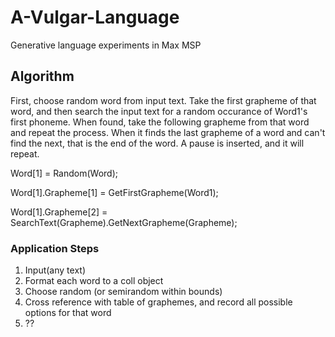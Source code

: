 # A-Vulgar-Language
Generative language experiments in Max MSP

## Algorithm
First, choose random word from input text. Take the first grapheme of that word, and then search the input text for a random occurance of Word1's first phoneme. When found, take the following grapheme from that word and repeat the process. When it finds the last grapheme of a word and can't find the next, that is the end of the word. A pause is inserted, and it will repeat.

Word[1] = Random(Word);

Word[1].Grapheme[1] = GetFirstGrapheme(Word1);

Word[1].Grapheme[2] = SearchText(Grapheme).GetNextGrapheme(Grapheme);

### Application Steps
1. Input(any text)
2. Format each word to a coll object
3. Choose random (or semirandom within bounds)
4. Cross reference with table of graphemes, and record all possible options for that word
5. ??

